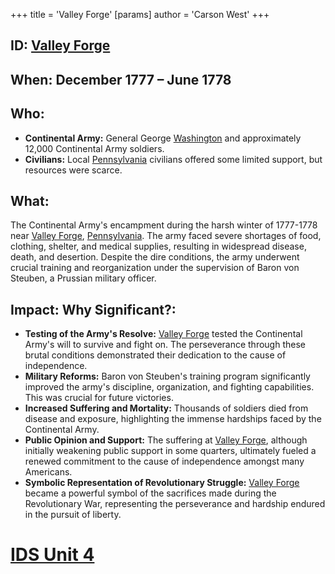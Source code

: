 +++
 title = 'Valley Forge'
[params]
	author = 'Carson West'
+++
## ID: [Valley Forge](./../valley-forge/) 
## When: December 1777 – June 1778

## Who:
* **Continental Army:** General George [Washington](./../washington/) and approximately 12,000 Continental Army soldiers.
* **Civilians:**  Local [Pennsylvania](./../pennsylvania/) civilians offered some limited support, but resources were scarce.

## What:
The Continental Army's encampment during the harsh winter of 1777-1778 near [Valley Forge](./../valley-forge/), [Pennsylvania](./../pennsylvania/).  The army faced severe shortages of food, clothing, shelter, and medical supplies, resulting in widespread disease, death, and desertion.  Despite the dire conditions, the army underwent crucial training and reorganization under the supervision of Baron von Steuben, a Prussian military officer.

## Impact: Why Significant?:
* **Testing of the Army's Resolve:** [Valley Forge](./../valley-forge/) tested the Continental Army's will to survive and fight on.  The perseverance through these brutal conditions demonstrated their dedication to the cause of independence.
* **Military Reforms:** Baron von Steuben's training program significantly improved the army's discipline, organization, and fighting capabilities. This was crucial for future victories.
* **Increased Suffering and Mortality:** Thousands of soldiers died from disease and exposure, highlighting the immense hardships faced by the Continental Army.
* **Public Opinion and Support:** The suffering at [Valley Forge](./../valley-forge/), although initially weakening public support in some quarters, ultimately fueled a renewed commitment to the cause of independence amongst many Americans.
* **Symbolic Representation of Revolutionary Struggle:** [Valley Forge](./../valley-forge/) became a powerful symbol of the sacrifices made during the Revolutionary War, representing the perseverance and hardship endured in the pursuit of liberty.

# [IDS Unit 4](./../ids-unit-4/)
